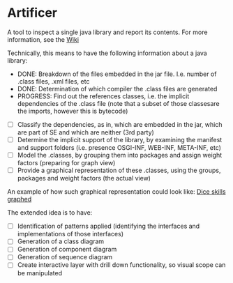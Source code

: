 # Artificer
A tool to inspect a single java library and report its contents. For more information, see the [Wiki](https://github.com/Technolords/techno-tools/wiki)

Technically, this means to have the following information about a java library:
- DONE: Breakdown of the files embedded in the jar file. I.e. number of .class files, .xml files, etc
- DONE: Determination of which compiler the .class files are generated
- PROGRESS: Find out the references classes, i.e. the implicit dependencies of the .class file (note that a subset of those classesare the imports, however this is bytecode)
- [ ] Classify the dependencies, as in, which are embedded in the jar, which are part of SE and which are neither (3rd party)
- [ ] Determine the implicit support of the library, by examining the manifest and support folders (i.e. presence OSGI-INF, WEB-INF, META-INF, etc)
- [ ] Model the .classes, by grouping them into packages and assign weight factors (preparing for graph view)
- [ ] Provide a graphical representation of these .classes, using the groups, packages and weight factors (the actual view)

An example of how such graphical representation could look like:
[Dice skills graphed](http://insights.dice.com/wp-content/themes/dicenews2015/assets/d3/2015/SkillsGraph/index.html)

The extended idea is to have:
- [ ] Identification of patterns applied (identifying the interfaces and implementations of those interfaces)
- [ ] Generation of a class diagram
- [ ] Generation of component diagram
- [ ] Generation of sequence diagram
- [ ] Create interactive layer with drill down functionality, so visual scope can be manipulated